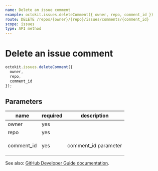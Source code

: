 ```yaml
---
name: Delete an issue comment
example: octokit.issues.deleteComment({ owner, repo, comment_id })
route: DELETE /repos/{owner}/{repo}/issues/comments/{comment_id}
scope: issues
type: API method
---
```


# Delete an issue comment

```js
octokit.issues.deleteComment({
  owner,
  repo,
  comment_id
});
```

## Parameters

<table>
  <thead>
    <tr>
      <th>name</th>
      <th>required</th>
      <th>description</th>
    </tr>
  </thead>
  <tbody>
    <tr><td>owner</td><td>yes</td><td>

</td></tr>
<tr><td>repo</td><td>yes</td><td>

</td></tr>
<tr><td>comment_id</td><td>yes</td><td>

comment_id parameter

</td></tr>
  </tbody>
</table>

See also: [GitHub Developer Guide documentation](https://docs.github.com/rest/reference/issues#delete-an-issue-comment).

